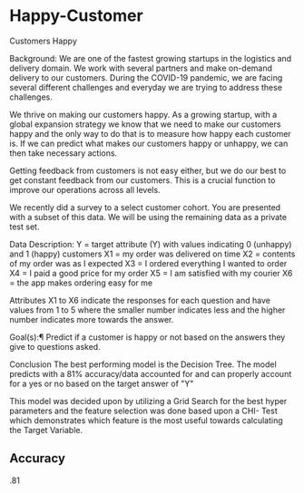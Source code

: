 # Happy-Customer
Customers Happy

Background:
We are one of the fastest growing startups in the logistics and delivery domain. We work with several partners and make on-demand delivery to our customers. During the COVID-19 pandemic, we are facing several different challenges and everyday we are trying to address these challenges.

We thrive on making our customers happy. As a growing startup, with a global expansion strategy we know that we need to make our customers happy and the only way to do that is to measure how happy each customer is. If we can predict what makes our customers happy or unhappy, we can then take necessary actions.

Getting feedback from customers is not easy either, but we do our best to get constant feedback from our customers. This is a crucial function to improve our operations across all levels.

We recently did a survey to a select customer cohort. You are presented with a subset of this data. We will be using the remaining data as a private test set.

Data Description:
Y = target attribute (Y) with values indicating 0 (unhappy) and 1 (happy) customers X1 = my order was delivered on time X2 = contents of my order was as I expected X3 = I ordered everything I wanted to order X4 = I paid a good price for my order X5 = I am satisfied with my courier X6 = the app makes ordering easy for me

Attributes X1 to X6 indicate the responses for each question and have values from 1 to 5 where the smaller number indicates less and the higher number indicates more towards the answer.

Goal(s):¶
Predict if a customer is happy or not based on the answers they give to questions asked.

Conclusion
The best performing model is the Decision Tree. The model predicts with a 81% accuracy/data accounted for and can properly account for a yes or no based on the target answer of "Y"

This model was decided upon by utilizing a Grid Search for the best hyper parameters and the feature selection was done based upon a CHI- Test which demonstrates which feature is the most useful towards calculating the Target Variable.

## Accuracy
.81